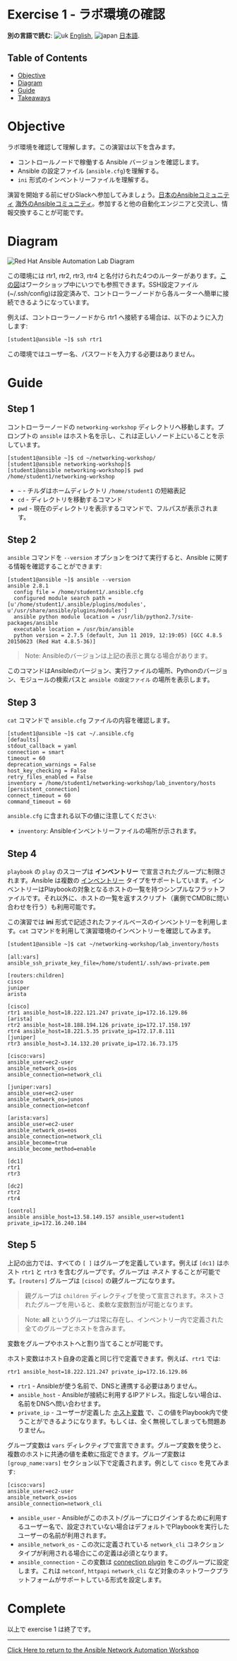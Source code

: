 # Exercise 1 - ラボ環境の確認

**別の言語で読む**: ![uk](../../../images/uk.png) [English](README.md),  ![japan](../../../images/japan.png) [日本語](README.ja.md).

## Table of Contents

- [Objective](#objective)
- [Diagram](#diagram)
- [Guide](#guide)
- [Takeaways](#takeaways)

# Objective

ラボ環境を確認して理解します。この演習は以下を含みます。
- コントロールノードで稼働する Ansible バージョンを確認します。
- Ansible の設定ファイル (`ansible.cfg`)を理解する。
- `ini` 形式のインベントリーファイルを理解する。

演習を開始する前にぜひSlackへ参加してみましょう。[日本のAnsibleコミュニティ](https://join.slack.com/t/ansiblejp/shared_invite/enQtNDEyOTc3OTI3OTQxLWE1NDAzM2I5MGExYzM5OGNlN2RiMjBmYTFiYzM5NzIzYzk1ZjYyMmQ5ZTAxNjA4NmQyMTdjM2MyM2UzNjM2N2E) [海外のAnsibleコミュニティ](https://join.slack.com/t/ansiblenetwork/shared_invite/enQtMzEyMTcxMTE5NjM3LWIyMmQ4YzNhYTA4MjA2OTRhZDQzMTZkNWZlN2E3NzhhMWQ5ZTdmNmViNjk2M2JkYzJjODhjMjVjMGUxZjc2MWE)。参加すると他の自動化エンジニアと交流し、情報交換することが可能です。

# Diagram

![Red Hat Ansible Automation Lab Diagram](../../../images/network_diagram.png)

この環境には rtr1, rtr2, rtr3, rtr4 と名付けられた4つのルーターがあります。[この図](../README.ja.md)はワークショップ中にいつでも参照できます。SSH設定ファイル (~/.ssh/config)は設定済みで、コントローラーノードから各ルーターへ簡単に接続できるようになっています。

例えば、コントローラーノードから rtr1 へ接続する場合は、以下のように入力します:

```bash
[student1@ansible ~]$ ssh rtr1
```

この環境ではユーザー名、パスワードを入力する必要はありません。

# Guide

## Step 1

コントローラーノードの `networking-workshop` ディレクトリへ移動します。プロンプトの `ansible` はホスト名を示し、これは正しいノード上にいることを示しています。

```
[student1@ansible ~]$ cd ~/networking-workshop/
[student1@ansible networking-workshop]$
[student1@ansible networking-workshop]$ pwd
/home/student1/networking-workshop
```
 - `~` - チルダはホームディレクトリ `/home/student1` の短縮表記
 - `cd` - ディレクトリを移動するコマンド
 - `pwd` - 現在のディレクトリを表示するコマンドで、フルパスが表示されます。

## Step 2

`ansible` コマンドを `--version` オプションをつけて実行すると、Ansible に関する情報を確認することができます:

```
[student1@ansible ~]$ ansible --version
ansible 2.8.1
  config file = /home/student1/.ansible.cfg
  configured module search path = [u'/home/student1/.ansible/plugins/modules', u'/usr/share/ansible/plugins/modules']
  ansible python module location = /usr/lib/python2.7/site-packages/ansible
  executable location = /usr/bin/ansible
  python version = 2.7.5 (default, Jun 11 2019, 12:19:05) [GCC 4.8.5 20150623 (Red Hat 4.8.5-36)]
```

> Note: Ansibleのバージョンは上記の表示と異なる場合があります。

このコマンドはAnsibleのバージョン、実行ファイルの場所、Pythonのバージョン、モジュールの検索パスと `ansible の設定ファイル` の場所を表示します。

## Step 3

`cat` コマンドで `ansible.cfg` ファイルの内容を確認します。

```
[student1@ansible ~]$ cat ~/.ansible.cfg
[defaults]
stdout_callback = yaml
connection = smart
timeout = 60
deprecation_warnings = False
host_key_checking = False
retry_files_enabled = False
inventory = /home/student1/networking-workshop/lab_inventory/hosts
[persistent_connection]
connect_timeout = 60
command_timeout = 60
```

`ansible.cfg` に含まれる以下の値に注意してください:

 - `inventory`: Ansibleインベントリーファイルの場所が示されます。

## Step 4

`playbook` の `play` のスコープは **インベントリー** で宣言されたグループに制限されます。Ansible は複数の [インベントリー](http://docs.ansible.com/ansible/latest/intro_inventory.html) タイプをサポートしています。インベントリーはPlaybookの対象となるホストの一覧を持つシンプルなフラットファイルです。それ以外に、ホストの一覧を返すスクリプト（裏側でCMDBに問い合わせを行う）も利用可能です。

この演習では **ini** 形式で記述されたファイルベースのインベントリーを利用します。`cat` コマンドを利用して演習環境のインベントリーを確認してみます。

```bash
[student1@ansible ~]$ cat ~/networking-workshop/lab_inventory/hosts
```

```
[all:vars]
ansible_ssh_private_key_file=/home/student1/.ssh/aws-private.pem

[routers:children]
cisco
juniper
arista

[cisco]
rtr1 ansible_host=18.222.121.247 private_ip=172.16.129.86
[arista]
rtr2 ansible_host=18.188.194.126 private_ip=172.17.158.197
rtr4 ansible_host=18.221.5.35 private_ip=172.17.8.111
[juniper]
rtr3 ansible_host=3.14.132.20 private_ip=172.16.73.175

[cisco:vars]
ansible_user=ec2-user
ansible_network_os=ios
ansible_connection=network_cli

[juniper:vars]
ansible_user=ec2-user
ansible_network_os=junos
ansible_connection=netconf

[arista:vars]
ansible_user=ec2-user
ansible_network_os=eos
ansible_connection=network_cli
ansible_become=true
ansible_become_method=enable

[dc1]
rtr1
rtr3

[dc2]
rtr2
rtr4

[control]
ansible ansible_host=13.58.149.157 ansible_user=student1 private_ip=172.16.240.184
```

## Step 5

上記の出力では、すべての `[ ]` はグループを定義しています。例えば `[dc1]` はホスト `rtr1` と `rtr3` を含むグループです。グループは _ネスト_ することが可能です。`[routers]` グループは `[cisco]` の親グループになります。

> 親グループは `children` ディレクティブを使って宣言されます。ネストされたグループを用いると、柔軟な変数割当が可能となります。


> Note: **all** というグループは常に存在し、インベントリー内で定義された全てのグループとホストを含みます。


変数をグループやホストへと割り当てることが可能です。

ホスト変数はホスト自身の定義と同じ行で定義できます。例えば、`rtr1` では:

```
rtr1 ansible_host=18.222.121.247 private_ip=172.16.129.86
```

 - `rtr1` - Ansibleが使う名前で、DNSと連携する必要はありません。
 - `ansible_host` - Ansibleが接続に利用するIPアドレス。指定しない場合は、名前をDNSへ問い合わせます。
 - `private_ip` - ユーザーが定義した [ホスト変数](http://docs.ansible.com/ansible/latest/intro_inventory.html#host-variables) で、この値をPlaybook内で使うことができるようになります。もしくは、全く無視してしまっても問題ありません。

グループ変数は `vars` ディレクティブで宣言できます。グループ変数を使うと、複数のホストに共通の値を柔軟に指定できます。グループ変数は `[group_name:vars]` セクション以下で定義されます。例として `cisco` を見てみます:

```
[cisco:vars]
ansible_user=ec2-user
ansible_network_os=ios
ansible_connection=network_cli
```

 - `ansible_user` - Ansibleがこのホスト/グループにログインするために利用するユーザー名で、設定されていない場合はデフォルトでPlaybookを実行したユーザーの名前が利用されます。
 - `ansible_network_os` - この次に定義されている `network_cli` コネクションタイプが利用される場合にこの定義は必須となります。
 - `ansible_connection` - この変数は [connection plugin](https://docs.ansible.com/ansible/latest/plugins/connection.html) をこのグループに設定します。これは `netconf`, `httpapi` `network_cli` など対象のネットワークプラットフォームがサポートしている形式を設定します。


# Complete

以上で exercise 1 は終了です。

---
[Click Here to return to the Ansible Network Automation Workshop](../README.ja.md)
